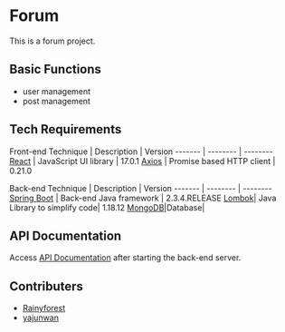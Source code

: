 # Forum

This is a forum project.

## Basic Functions
- user management
- post management

## Tech Requirements
Front-end
Technique | Description | Version 
------- | -------- | --------
[React](https://reactjs.org/) | JavaScript UI library | 17.0.1
[Axios](https://github.com/axios/axios) | Promise based HTTP client | 0.21.0

Back-end
Technique | Description | Version
------- | -------- | --------
[Spring Boot](https://spring.io/projects/spring-boot) | Back-end Java framework | 2.3.4.RELEASE
[Lombok](https://projectlombok.org/)| Java Library to simplify code| 1.18.12
[MongoDB](https://www.mongodb.com/)|Database|

## API Documentation   
Access [API Documentation](http://localhost:8080/api/v1/swagger-ui/index.html) after starting the back-end server.

## Contributers
- [Rainyforest](https://github.com/Rainyforest)
- [yajunwan](https://github.com/yajunwan)
